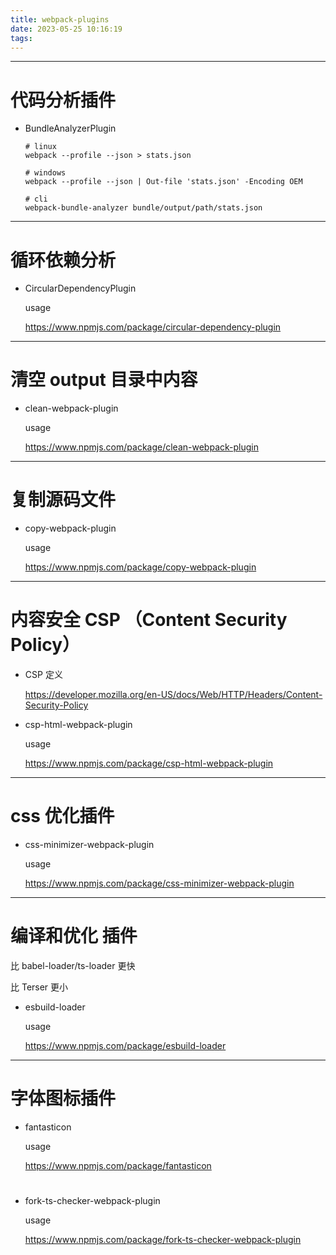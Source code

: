 ```yaml
---
title: webpack-plugins
date: 2023-05-25 10:16:19
tags:
---
```


---

# 代码分析插件

- BundleAnalyzerPlugin

  ```
  # linux
  webpack --profile --json > stats.json

  # windows
  webpack --profile --json | Out-file 'stats.json' -Encoding OEM

  # cli
  webpack-bundle-analyzer bundle/output/path/stats.json
  ```

---

# 循环依赖分析

- CircularDependencyPlugin

  usage

  https://www.npmjs.com/package/circular-dependency-plugin

---

# 清空 output 目录中内容

- clean-webpack-plugin

  usage

  https://www.npmjs.com/package/clean-webpack-plugin

---

# 复制源码文件

- copy-webpack-plugin

  usage

  https://www.npmjs.com/package/copy-webpack-plugin

---

# 内容安全 CSP （Content Security Policy）

- CSP 定义

  https://developer.mozilla.org/en-US/docs/Web/HTTP/Headers/Content-Security-Policy

- csp-html-webpack-plugin

  usage

  https://www.npmjs.com/package/csp-html-webpack-plugin

---

# css 优化插件

- css-minimizer-webpack-plugin

  usage

  https://www.npmjs.com/package/css-minimizer-webpack-plugin

---

# 编译和优化 插件

比 babel-loader/ts-loader 更快

比 Terser 更小

- esbuild-loader

  usage

  https://www.npmjs.com/package/esbuild-loader

---

# 字体图标插件

- fantasticon

  usage

  https://www.npmjs.com/package/fantasticon

#

- fork-ts-checker-webpack-plugin

  usage

  https://www.npmjs.com/package/fork-ts-checker-webpack-plugin
